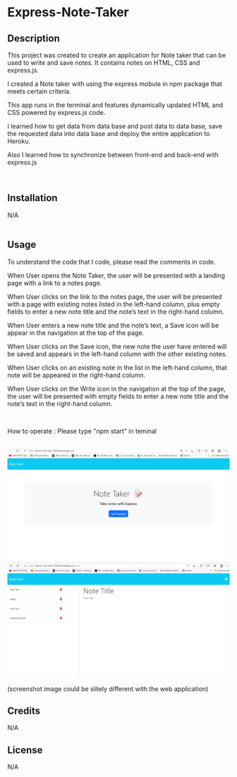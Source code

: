 # Express-Note-Taker

## Description

<p>This project was created to create an application for Note taker that can be used to write and save notes. It contains notes on HTML, CSS and express.js.</p>
<p>I created a Note taker with using the express mobule in npm package that meets certain criteria.</p>
<p>This app runs in the terminal and features dynamically updated HTML and CSS powered by express.js code.</p>
<p>I learned how to get data from data base and post data to data base, save the requested data into data base and deploy the entire application to Heroku.</p>
<p>Also I learned how to synchronize between front-end and back-end with express.js</p><br>


## Installation

N/A<br><br>


## Usage
<p>To understand the code that I code, please read the comments in code.</p>
<p>When User opens the Note Taker, the user will be presented with a landing page with a link to a notes page.</p>
<p>When User clicks on the link to the notes page, the user will be presented with a page with existing notes listed in the left-hand column, plus empty fields to enter a new note title and the note’s text in the right-hand column.</p>
<p>When User enters a new note title and the note’s text, a Save icon will be appear in the navigation at the top of the page.</p>
<p>When User clicks on the Save icon, the new note the user have entered will be saved and appears in the left-hand column with the other existing notes.</p>
<p>When User clicks on an existing note in the list in the left-hand column, that note will be appeared in the right-hand column.</p>
<p>When User clicks on the Write icon in the navigation at the top of the page, the user will be presented with empty fields to enter a new note title and the note’s text in the right-hand column.</p><br>

How to operate : Please type "npm start" in teminal<br><br>

![webpage image](./src/Screenshot-TOP.jpg)<br>
![webpage image](./src/Screenshot-bottom.jpg)<br>

(screenshot image could be slitely different with the web application)

## Credits

N/A

## License

N/A